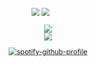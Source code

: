 
<div id="header" align="center">

<div id="header" align="center">

![](https://komarev.com/ghpvc/?username=Ioonatic&label=⠀⠀⠀♡⠀⠀⠀&style=plastic&color=F8BB70) <img src="https://files.catbox.moe/6mnrtt.gif">
ㅤㅤ
<div id="header" align="center">

<img src="https://64.media.tumblr.com/4eb6a9e30fe69555c157a3bf0a53511c/f20d41ee37cf983f-8e/s400x600/c2a8d761d4fea622c329981c3cf01442b6b62edd.gif">

<div id="header" align="center">


<img src="https://files.catbox.moe/shw07k.png">

<div id="header" align="center">

[![spotify-github-profile](https://spotify-github-profile.kittinanx.com/api/view?uid=31titnsabuuzqvisjvzneqdutyra&cover_image=true&theme=natemoo-re&show_offline=false&background_color=121212&interchange=false&bar_color=FDD46A&bar_color_cover=false)](https://github.com/kittinan/spotify-github-profile)


<div id="header" align="center">


